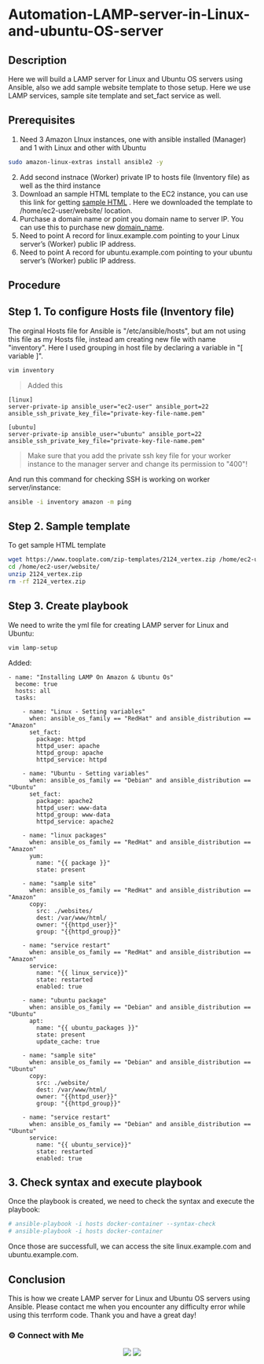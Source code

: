 # Automation-LAMP-server-in-Linux-and-ubuntu-OS-server

## Description

Here we will build a LAMP server for Linux and Ubuntu OS servers using Ansible, also we add sample website template to those setup. Here we use LAMP services, sample site template and set_fact service as well.

## Prerequisites

1. Need 3 Amazon LInux instances, one with ansible installed (Manager) and 1 with Linux and other with Ubuntu
~~~sh
sudo amazon-linux-extras install ansible2 -y
~~~
2. Add second instnace (Worker) private IP to hosts file (Inventory file) as well as the third instance
3. Download an sample HTML template to the EC2 instance, you can use this link for getting [sample HTML](https://www.tooplate.com/) . 
   Here we downloaded the template to /home/ec2-user/website/ location.
4. Purchase a domain name or point you domain name to server IP. You can use this to purchase new [domain_name](http://www.freenom.com/en/index.html).
5. Need to point A record for linux.example.com pointing to your Linux server’s (Worker) public IP address.
6. Need to point A record for ubuntu.example.com pointing to your ubuntu server’s (Worker) public IP address.

## Procedure

## Step 1. To configure Hosts file (Inventory file)

The orginal Hosts file for Ansible is "/etc/ansible/hosts", but am not using this file as my Hosts file, instead am creating new file with name "inventory". Here I used grouping in host file by declaring a variable in "[ variable ]".

~~~sh
vim inventory
~~~
>Added this
~~~
[linux]
server-private-ip ansible_user="ec2-user" ansible_port=22 ansible_ssh_private_key_file="private-key-file-name.pem"

[ubuntu]
server-private-ip ansible_user="ubuntu" ansible_port=22 ansible_ssh_private_key_file="private-key-file-name.pem"
~~~

>Make sure that you add the private ssh key file for your worker instance to the manager server and change its permission to "400"!

And run this command for checking SSH is working on worker server/instance:
~~~sh
ansible -i inventory amazon -m ping
~~~

## Step 2. Sample template

To get sample HTML template

~~~sh
wget https://www.tooplate.com/zip-templates/2124_vertex.zip /home/ec2-user/website/
cd /home/ec2-user/website/
unzip 2124_vertex.zip
rm -rf 2124_vertex.zip
~~~

## Step 3. Create playbook

We need to write the yml file for creating LAMP server for Linux and Ubuntu:

~~~sh
vim lamp-setup
~~~

Added:
~~~
- name: "Installing LAMP On Amazon & Ubuntu Os"
  become: true
  hosts: all       
  tasks:
    
    - name: "Linux - Setting variables"
      when: ansible_os_family == "RedHat" and ansible_distribution == "Amazon"
      set_fact:
        package: httpd
        httpd_user: apache
        httpd_group: apache
        httpd_service: httpd
            
    - name: "Ubuntu - Setting variables"
      when: ansible_os_family == "Debian" and ansible_distribution == "Ubuntu"
      set_fact:
        package: apache2
        httpd_user: www-data
        httpd_group: www-data
        httpd_service: apache2
    
    - name: "linux packages"
      when: ansible_os_family == "RedHat" and ansible_distribution == "Amazon"
      yum:
        name: "{{ package }}"
        state: present
            
    - name: "sample site"
      when: ansible_os_family == "RedHat" and ansible_distribution == "Amazon"
      copy:
        src: ./websites/
        dest: /var/www/html/
        owner: "{{httpd_user}}"
        group: "{{httpd_group}}"
        
    - name: "service restart"
      when: ansible_os_family == "RedHat" and ansible_distribution == "Amazon"
      service:
        name: "{{ linux_service}}"
        state: restarted
        enabled: true
        
    - name: "ubuntu package"
      when: ansible_os_family == "Debian" and ansible_distribution == "Ubuntu"
      apt:
        name: "{{ ubuntu_packages }}"
        state: present
        update_cache: true
        
    - name: "sample site"
      when: ansible_os_family == "Debian" and ansible_distribution == "Ubuntu"
      copy:
        src: ./website/
        dest: /var/www/html/
        owner: "{{httpd_user}}"
        group: "{{httpd_group}}"

    - name: "service restart"
      when: ansible_os_family == "Debian" and ansible_distribution == "Ubuntu"
      service:
        name: "{{ ubuntu_service}}"
        state: restarted
        enabled: true
~~~

## 3. Check syntax and execute playbook

Once the playbook is created, we need to check the syntax and execute the playbook:

~~~sh
# ansible-playbook -i hosts docker-container --syntax-check
# ansible-playbook -i hosts docker-container
~~~

Once those are successfull, we can access the site linux.example.com and ubuntu.example.com.

## Conclusion

This is how we create LAMP server for Linux and Ubuntu OS servers using Ansible. Please contact me when you encounter any difficulty error while using this terrform code. Thank you and have a great day!

### ⚙️ Connect with Me

<p align="center">
 <a href="https://www.instagram.com/itz__me_omkar/"><img src="https://img.shields.io/badge/Instagram-E4405F?style=for-the-badge&logo=instagram&logoColor=white"/></a>
<a href="https://www.linkedin.com/in/sanu-das-t-3722891b5"><img src="https://img.shields.io/badge/LinkedIn-0077B5?style=for-the-badge&logo=linkedin&logoColor=white"/></a> 
